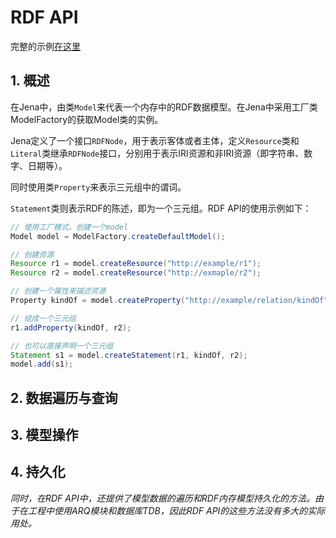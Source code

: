 # RDF API

完整的示例[在这里](../../rdf/)

## 1. 概述

在Jena中，由类`Model`来代表一个内存中的RDF数据模型。在Jena中采用工厂类ModelFactory的获取Model类的实例。

Jena定义了一个接口`RDFNode`，用于表示客体或者主体，定义`Resource`类和`Literal`类继承`RDFNode`接口，分别用于表示IRI资源和非IRI资源（即字符串、数字、日期等）。

同时使用类`Property`来表示三元组中的谓词。

`Statement`类则表示RDF的陈述，即为一个三元组。RDF API的使用示例如下：

```java
// 使用工厂模式，创建一个model
Model model = ModelFactory.createDefaultModel();

// 创建资源
Resource r1 = model.createResource("http://example/r1");
Resource r2 = model.createResource("http://exmaple/r2");

// 创建一个属性来描述资源
Property kindOf = model.createProperty("http://example/relation/kindOf", "kindOf");

// 组成一个三元组
r1.addProperty(kindOf, r2);

// 也可以直接声明一个三元组
Statement s1 = model.createStatement(r1, kindOf, r2);
model.add(s1);
```

## 2. 数据遍历与查询

## 3. 模型操作

## 4. 持久化

*同时，在RDF API中，还提供了模型数据的遍历和RDF内存模型持久化的方法。由于在工程中使用ARQ模块和数据库TDB，因此RDF API的这些方法没有多大的实际用处。*